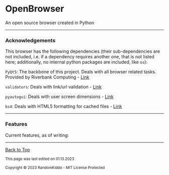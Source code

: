 # OpenBrowser

An open source browser created in Python

___

### Acknowledgements

This browser has the following dependencies 
(their sub-dependencies are not included, 
i.e. if a dependency requires another one, that is not listed here; additionally, no internal python packages are included, like `os`):

`PyQt5`: The backbone of this project. Deals with all browser related tasks.
Provided by Riverbank Computing - [Link](https://www.riverbankcomputing.com/software/pyqt/)

`validators`: Deals with link/url validation - [Link](https://validators.readthedocs.io/en/latest/)

`pyautogui`: Deals with user screen dimensions - [Link](https://pyautogui.readthedocs.io/en/latest/)

`bs4`: Deals with HTML5 formatting for cached files - [Link](https://www.crummy.com/software/BeautifulSoup/bs4/doc/)

___

### Features

Current features, as of writing:

___

[Back to Top](#openbrowser)

<sub>This page was last edited on 01.13.2023</sub>

<sub>Copyright © 2023 RandomKiddo - MIT License Protected</sub>